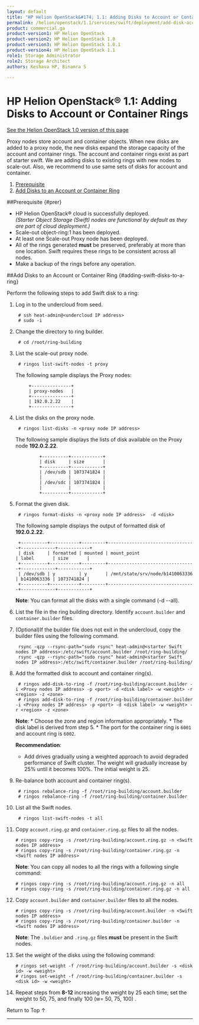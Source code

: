 ```yaml
---
layout: default
title: "HP Helion OpenStack&#174; 1.1: Adding Disks to Account or Container Rings"
permalink: /helion/openstack/1.1/services/swift/deployment/add-disk-account-container/
product: commercial.ga
product-version1: HP Helion OpenStack
product-version2: HP Helion OpenStack 1.0
product-version3: HP Helion OpenStack 1.0.1
product-version4: HP Helion OpenStack 1.1
role1: Storage Administrator
role2: Storage Architect
authors: Keshava HP, Binamra S

---
```

<!--PUBLISHED-->

<script>

function PageRefresh {
onLoad="window.refresh"
}

PageRefresh();

</script>

<!--
<p style="font-size: small;"> <a href=" /helion/openstack/1.1/services/object/swift/expand-cluster/">&#9664; PREV</a> | <a href=" /helion/openstack/1.1/services/object/swift/expand-cluster/">&#9650; UP</a> | <a href="/helion/openstack/1.1/services/swift/deployment/add-disk-scale-out/"> NEXT &#9654</a> </p> -->


# HP Helion OpenStack&#174; 1.1: Adding Disks to Account or Container Rings
[See the Helion OpenStack 1.0 version of this page](/helion/openstack/services/swift/deployment/add-disk-account-container/)

Proxy nodes store account and container objects. When new disks are added to a proxy node, the new disks expand the storage capacity of the account and container rings. The account and container rings exist as part of starter swift. We are adding disks to existing rings with new nodes to scale-out. Also, we recommend to use same sets of disks for account and container.

1. [Prerequisite](#prer)
2. [Add Disks to an Account or Container Ring](#adding-swift-disks-to-a-ring)

##Prerequisite {#prer}

* HP Helion OpenStack&#174; cloud is successfully deployed.<br />*(Starter Object Storage (Swift) nodes are functional by default as they are part of cloud deployment.)*
* Scale-out object-ring:1 has been deployed.
* At least one Scale-out Proxy node has been deployed.
* All of the rings generated **must** be preserved, preferably at more than one location. Swift requires these rings to be consistent across all nodes. 
* Make a backup of the rings before any operation.

##Add Disks to an Account or Container Ring {#adding-swift-disks-to-a-ring}

Perform the following steps to add Swift disk to a ring:

1. Log in to the undercloud from seed. 

		# ssh heat-admin@<undercloud IP address> 
		# sudo -i

2. Change the directory to ring builder.

		# cd /root/ring-building


3. List the scale-out proxy node.

		# ringos list-swift-nodes -t proxy

	The following sample displays the Proxy nodes:

			+---------------+
			| proxy-nodes   |
			+---------------+
			| 192.0.2.22    |
			+---------------+

4. List the disks on the proxy node.

		# ringos list-disks -n <proxy node IP address> 

	The following sample displays the lists of disk available on the Proxy node **192.0.2.22**. 

				+----------+------------+
				| disk     | size       |
				+----------+------------+
				| /dev/sdb | 1073741824 |
				|          |            |
				| /dev/sdc | 1073741824 |
				|          |            |
				+----------+------------+
	
5. Format the given disk.

		# ringos format-disks -n <proxy node IP address>  -d <disk>

	The following sample displays the output of formatted disk of **192.0.2.22**.

		+----------+-----------+---------+---------------------------------+-------------+------------+
		| disk     | formatted | mounted | mount_point                     | label       | size       |
		+----------+-----------+---------+---------------------------------+-------------+------------+
		| /dev/sdb | y         | y       | /mnt/state/srv/node/b1410063336 | b1410063336 | 1073741824 |
		+----------+-----------+---------+---------------------------------+-------------+------------+


	**Note**: You can format all the disks with a single command (-d --all).

6. List the file in the ring building directory. Identify `account.builder` and `container.builder` files. 


8. (Optional)If the builder file does not exit in the undercloud, copy the builder files using the following command.

		rsync -qzp --rsync-path="sudo rsync" heat-admin@<starter Swift nodes IP address>:/etc/swift/account.builder /root/ring-building/
		rsync -qzp --rsync-path="sudo rsync" heat-admin@<starter Swift nodes IP address>:/etc/swift/container.builder /root/ring-building/



7. Add the formatted disk to account and container ring(s).

		# ringos add-disk-to-ring -f /root/ring-building/account.builder -i <Proxy nodes IP address> -p <port> -d <disk label> -w <weight> -r <region> -z <zone>
		# ringos add-disk-to-ring -f /root/ring-building/container.builder -i <Proxy nodes IP address> -p <port> -d <disk label> -w <weight> -r <region> -z <zone>

	**Note**: 
       * Choose the zone and region information appropriately.
       * The disk label is derived from step 5.
       * The port for the container ring is `6001` and account ring is `6002`.

	**Recommendation**: 
                
	* Add drives gradually using a weighted approach to avoid degraded performance of Swift cluster. The weight will gradually increase by 25% until it becomes 100%. The initial weight is 25.


8. Re-balance both account and container ring(s).

    	# ringos rebalance-ring -f /root/ring-building/account.builder
    	# ringos rebalance-ring -f /root/ring-building/container.builder	

9. List all the Swift nodes. 
    
    	# ringos list-swift-nodes -t all

10. Copy `account.ring.gz`  and  `container.ring.gz` files to all the nodes.

    	# ringos copy-ring -s /root/ring-building/account.ring.gz -n <Swift nodes IP address>
    	# ringos copy-ring -s /root/ring-building/container.ring.gz -n <Swift nodes IP address>

	**Note**: You can copy all nodes to all the rings with a following single command: 

		# ringos copy-ring -s /root/ring-building/account.ring.gz -n all
		# ringos copy-ring -s /root/ring-building/container.ring.gz -n all

11. Copy `account.builder`  and  `container.builder` files to all the nodes.


    	# ringos copy-ring -s /root/ring-building/account.builder -n <Swift nodes IP address>
    	# ringos copy-ring -s /root/ring-building/container.builder -n <Swift nodes IP address>


	**Note**: The `.buldier` and `.ring.gz` files **must** be present in the Swift nodes.


12. Set the weight of the disks using the following command:
    
    	# ringos set-weight -f /root/ring-building/account.builder -s <disk id> -w <weight>
    	# ringos set-weight -f /root/ring-building/container.builder -s <disk id> -w <weight>
 
12. Repeat steps from **8-12** increasing the weight by 25 each time; set the weight to 50, 75, and finally 100 (w= 50, 75, 100) .

<a href="#top" style="padding:14px 0px 14px 0px; text-decoration: none;"> Return to Top &#8593; </a>

----
